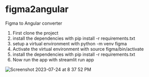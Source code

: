 # figma2angular
Figma to Angular converter

1. First clone the project
2. install the dependencies with pip install -r requirements.txt
3. setup a virtual environment with python -m venv figma
4. Activate the virtual environment with source figma/bin/activate
5. install the dependencies with pip install -r requirements.txt
6. Now run the app with streamlit run app

![Screenshot 2023-07-24 at 8 37 52 PM](https://github.com/fbanespo1/figma2angular/assets/35040191/7c90cab8-eaaa-45b3-b929-1b9ea8262c51)
